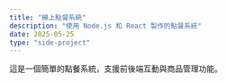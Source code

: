 ```yaml
---
title: "線上點餐系統"
description: "使用 Node.js 和 React 製作的點餐系統"
date: 2025-05-25
type: "side-project"
---
```


這是一個簡單的點餐系統，支援前後端互動與商品管理功能。
